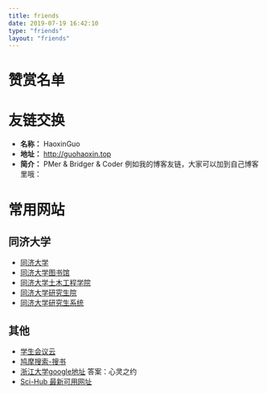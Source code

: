```yaml
---
title: friends
date: 2019-07-19 16:42:10
type: "friends"
layout: "friends"
---
```


# 赞赏名单

# 友链交换
* **名称：** HaoxinGuo
* **地址：** http://guohaoxin.top
* **简介：** PMer & Bridger & Coder
例如我的博客友链，大家可以加到自己博客里哦：

# 常用网站
## 同济大学
- [同济大学](tongji.edu.cn)
- [同济大学图书馆](https://www.lib.tongji.edu.cn/)
- [同济大学土木工程学院](http://civileng.tongji.edu.cn/)
- [同济大学研究生院](https://gs.tongji.edu.cn/)
- [同济大学研究生系统](yjsxt.tongji.edu.cn)
## 其他

- [学生会议云](http://www.allconfs.org/meeting_type.asp)
- [鸠摩搜索-搜书](https://www.jiumodiary.com/)
- [浙江大学google地址](https://zju.tools/google/) 答案：心灵之约
- [Sci-Hub 最新可用网址](http://wap.sciencenet.cn/home.php?mod=space&mobile=1&do=blog&id=993173&id=993173)